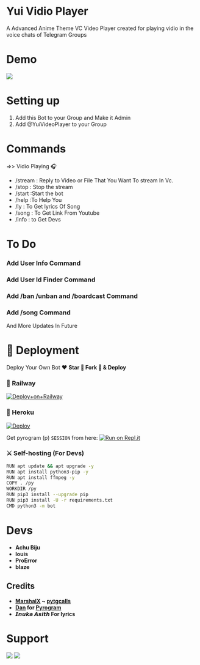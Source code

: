 # Yui Vidio Player
A Advanced Anime Theme VC Video Player created for playing vidio in the voice chats of Telegram Groups

# Demo 
<a href="https://t.me/Yuividioplayerbot"><img src="https://img.shields.io/badge/Yui Vidio Player-2cb6e0?style=for-the-badge&logo=telegram&logoColor=white"></a>

# Setting up
1) Add this Bot to your Group and Make it Admin 
2) Add @YuiVideoPlayer to your Group 

# Commands
=>> Vidio Playing 🎧
- /stream : Reply to Video or File That You Want To stream In Vc.
- /stop  : Stop the stream
- /start :Start the bot
- /help  :To Help You
- /ly   : To Get lyrics Of Song
- /song : To Get Link From Youtube
- /info : to Get Devs

# To Do
### Add User Info Command
### Add User Id Finder Command
### Add /ban /unban and /boardcast Command
### Add /song Command

And  More Updates In Future

# 🚀 Deployment

Deploy Your Own Bot ♥️ **Star 🌟 Fork 🍴 & Deploy**

### 💜 Railway

[![Deploy+on+Railway](https://railway.app/button.svg)](https://railway.app/new/template?template=https://github.com/Achu2234/YuiVidioPlayer&envs=API_ID,API_HASH,BOT_TOKEN,SESSION_NAME)

### 💜 Heroku

[![Deploy](https://www.herokucdn.com/deploy/button.svg)](https://heroku.com/deploy?template=https://github.com/burakizm/flackwarvideoplayerr)

Get pyrogram (p)  `SESSION` from here:
[![Run on Repl.it](https://repl.it/badge/github/SpEcHiDe/GenerateStringSession)](https://repl.it/@SpEcHiDe/GenerateStringSession)

### ⚔ Self-hosting (For Devs) 
```sh
RUN apt update && apt upgrade -y
RUN apt install python3-pip -y
RUN apt install ffmpeg -y
COPY . /py
WORKDIR /py
RUN pip3 install --upgrade pip
RUN pip3 install -U -r requirements.txt
CMD python3 -m bot
```

# Devs
- **Achu Biju**
- **louis**
- **ProError**
-  **blaze**

## Credits

- **[MarshalX](https://github.com/MarshalX) ~ [pytgcalls](https://github.com/MarshalX/tgcalls)**
- **[Dan](https://github.com/delivrance) for [Pyrogram](https://github.com/pyrogram/pyrogram)**
- **𝙄𝙣𝙪𝙠𝙖 𝘼𝙨𝙞𝙩𝙝 For lyrics**


# Support 

<a href="https://t.me/safothebot"><img src="https://img.shields.io/badge/Support_Group-2cb6e0?style=for-the-badge&logo=telegram&logoColor=white"></a> <a href="https://t.me/AsmSafone"><img src="https://img.shields.io/badge/Updates_Channel-2cb6e0?style=for-the-badge&logo=telegram&logoColor=white"></a>
